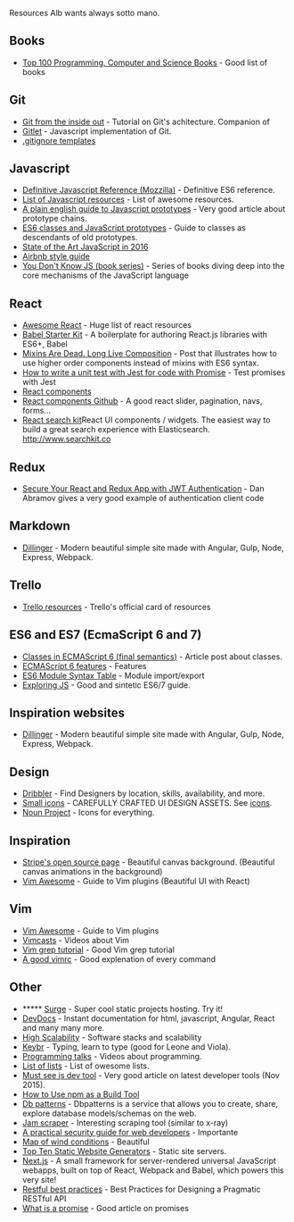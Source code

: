 Resources Alb wants always sotto mano. 

## Books
- [Top 100 Programming, Computer and Science Books](http://www.catonmat.net/series/my-top-100-science-programming-computer-books) - Good list of books

## Git
- [Git from the inside out](http://maryrosecook.com/blog/post/git-from-the-inside-out) - Tutorial on Git's achitecture. Companion of []()
- [Gitlet](http://gitlet.maryrosecook.com/) - Javascript implementation of Git.
- [.gitignore templates](https://github.com/github/gitignore)

## Javascript
- [Definitive Javascript Reference (Mozzilla)](https://developer.mozilla.org/en-US/docs/Web/JavaScript/Reference) - Definitive ES6 reference.
- [List of Javascript resources](https://github.com/sorrycc/awesome-javascript) - List of awesome resources.
- [A plain english guide to Javascript prototypes](http://sporto.github.io/blog/2013/02/22/a-plain-english-guide-to-javascript-prototypes/) - Very good article about prototype chains.
- [ES6 classes and JavaScript prototypes](https://reinteractive.net/posts/235-es6-classes-and-javascript-prototypes) - Guide to classes as descendants of old prototypes.
- [State of the Art JavaScript in 2016](https://medium.com/javascript-and-opinions/state-of-the-art-javascript-in-2016-ab67fc68eb0b#.anxc7u9rb)
- [Airbnb style guide](https://github.com/airbnb/javascript#types)
- [You Don't Know JS (book series)](https://github.com/getify/You-Dont-Know-JS) - Series of books diving deep into the core mechanisms of the JavaScript language

## React
- [Awesome React](https://github.com/enaqx/awesome-react) - Huge list of react resources
- [Babel Starter Kit](https://github.com/kriasoft/babel-starter-kit) - A boilerplate for authoring React.js libraries with ES6+, Babel
- [Mixins Are Dead. Long Live Composition](https://medium.com/@dan_abramov/mixins-are-dead-long-live-higher-order-components-94a0d2f9e750) - Post that illustrates how to use higher order components instead of mixins with ES6 syntax.
- [How to write a unit test with Jest for code with Promise](http://stackoverflow.com/questions/28239452/how-to-write-a-unit-test-with-jest-for-code-with-promise) - Test promises with Jest
- [React components](http://react-components.com/)
- [React components Github](https://github.com/react-component) - A good react slider, pagination, navs, forms...
- [React search kit](https://github.com/searchkit/searchkit)React UI components / widgets. The easiest way to build a great search experience with Elasticsearch. http://www.searchkit.co

## Redux
- [Secure Your React and Redux App with JWT Authentication](https://auth0.com/blog/2016/01/04/secure-your-react-and-redux-app-with-jwt-authentication/) - Dan Abramov gives a very good example of authentication client code


## Markdown
- [Dillinger](http://dillinger.io/) - Modern beautiful simple site made with Angular, Gulp, Node, Express, Webpack.

## Trello
- [Trello resources](https://trello.com/b/nPNSBZjB/trello-resources) - Trello's official card of resources

## ES6 and ES7 (EcmaScript 6 and 7)
- [Classes in ECMAScript 6 (final semantics)](http://www.2ality.com/2015/02/es6-classes-final.html) - Article post about classes.
- [ECMAScript 6 features](https://github.com/lukehoban/es6features) - Features
- [ES6 Module Syntax Table](https://gist.github.com/caridy/839d5359321604a12648) - Module import/export
- [Exploring JS](http://exploringjs.com/es6.html) - Good and sintetic ES6/7 guide.

## Inspiration websites
- [Dillinger](http://dillinger.io/) - Modern beautiful simple site made with Angular, Gulp, Node, Express, Webpack.

## Design
- [Dribbler](https://dribbble.com/designers?sort=popular) - Find Designers by location, skills, availability, and more.
- [Small icons](https://ui8.net) - CAREFULLY CRAFTED UI DESIGN ASSETS. See [icons](https://ui8.net/product/smallicons).
- [Noun Project](https://thenounproject.com/) - Icons for everything.

## Inspiration
- [Stripe's open source page](https://stripe.com/open-source) - Beautiful canvas background. (Beautiful canvas animations in the background)
- [Vim Awesome](http://vimawesome.com/?q=cat%3Alanguage) - Guide to Vim plugins (Beautiful UI with React)

## Vim
- [Vim Awesome](http://vimawesome.com/?q=cat%3Alanguage) - Guide to Vim plugins
- [Vimcasts](http://vimcasts.org/) - Videos about Vim
- [Vim grep tutorial](http://seesparkbox.com/foundry/demystifying_multi_file_searches_in_vim_and_the_command_line) - Good Vim grep tutorial
- [A good vimrc](http://dougblack.io/words/a-good-vimrc.html) - Good explenation of every command 

## Other
- ***** [Surge](https://surge.sh) - Super cool static projects hosting. Try it!
- [DevDocs](http://devdocs.io/) - Instant documentation for html, javascript, Angular, React and many many more.
- [High Scalability](http://highscalability.com/) - Software stacks and scalability
- [Keybr](http://www.keybr.com/#!game) - Typing, learn to type (good for Leone and Viola).
- [Programming talks](https://github.com/hellerve/programming-talks) - Videos about programming.
- [List of lists](https://github.com/jnv/lists) - List of owesome lists.
- [Must see js dev tool](https://medium.com/javascript-scene/must-see-javascript-dev-tools-that-put-other-dev-tools-to-shame-aca6d3e3d925#.dh1xldpop) - Very good article on latest developer tools (Nov 2015).
- [How to Use npm as a Build Tool](http://blog.keithcirkel.co.uk/how-to-use-npm-as-a-build-tool)
- [Db patterns](http://dbpatterns.com/) - Dbpatterns is a service that allows you to create, share, explore database models/schemas on the web.
- [Jam scraper](https://github.com/gavindinubilo/jam-api) - Interesting scraping tool (similar to x-ray)
- [A practical security guide for web developers](https://github.com/FallibleInc/security-guide-for-developers) - Importante
- [Map of wind conditions](https://earth.nullschool.net/) - Beautiful
- [Top Ten Static Website Generators](https://www.netlify.com/blog/2016/05/02/top-ten-static-website-generators/) - Static site servers.
- [Next.js](https://zeit.co/blog/next) - A small framework for server-rendered universal JavaScript webapps, built on top of React, Webpack and Babel, which powers this very site!
- [Restful best practices](http://www.vinaysahni.com/best-practices-for-a-pragmatic-restful-api#restful) - Best Practices for Designing a Pragmatic RESTful API
- [What is a promise](https://medium.com/javascript-scene/master-the-javascript-interview-what-is-a-promise-27fc71e77261) - Good article on promises

